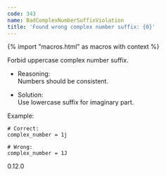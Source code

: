 ```yaml
---
code: 343
name: BadComplexNumberSuffixViolation
title: 'Found wrong complex number suffix: {0}'
---
```


{% import "macros.html" as macros with context %}

Forbid uppercase complex number suffix.

  - Reasoning:  
    Numbers should be consistent.

  - Solution:  
    Use lowercase suffix for imaginary part.

Example:

    # Correct:
    complex_number = 1j
    
    # Wrong:
    complex_number = 1J

<div class="versionadded">

0.12.0

</div>
